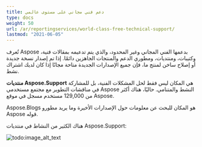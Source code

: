 ```yaml
---
title: دعم فني مجاني على مستوى عالمي
type: docs
weight: 50
url: /ar/reportingservices/world-class-free-technical-support/
lastmod: "2021-06-05"
---
```


تُعرف Aspose بدعمها الفني المجاني وغير المحدود، والذي يتم تدعيمه بمقالات فنية، وكتيبات، ومنتديات، ومطوري الدعم والمنتجات الجاهزين دائمًا. إذا تم إصدار نسخة جديدة أو إصلاح ساخن لمنتج ما، فإن جميع الإصدارات الجديدة متاحة مجانًا إذا كان لديك اشتراك نشط.

**منتديات Aspose.Support** هي المكان ليس فقط لحل المشكلات الفنية، بل للمشاركة في مناقشات التطوير مع مجتمع مستخدمي Aspose النشط والمتنامي. حاليًا، هناك أكثر من 129,000 مستخدم مسجل في موقع Aspose.

Aspose.Blogs هو المكان للبحث عن معلومات حول الإصدارات الأخيرة وما يريد مطورو Aspose قوله.

هناك الكثير من النشاط في منتديات Aspose.Support:

![todo:image_alt_text](world-class-free-technical-support.png)